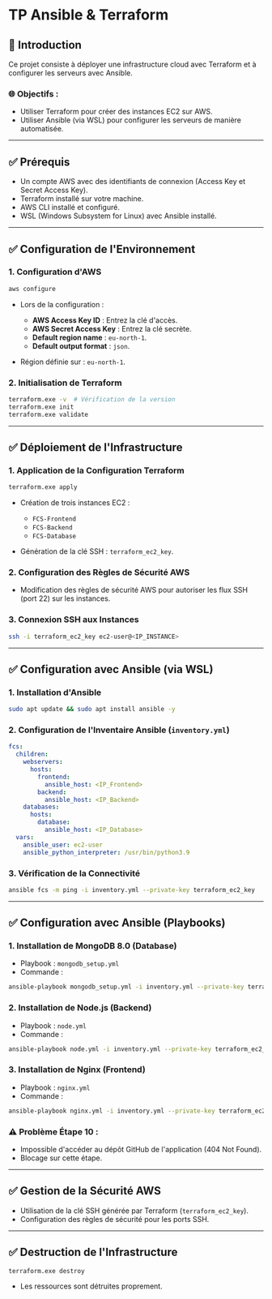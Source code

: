 # TP Ansible & Terraform

## 🚀 Introduction

Ce projet consiste à déployer une infrastructure cloud avec Terraform et à configurer les serveurs avec Ansible.

### 🌐 Objectifs :

* Utiliser Terraform pour créer des instances EC2 sur AWS.
* Utiliser Ansible (via WSL) pour configurer les serveurs de manière automatisée.

---

## ✅ Prérequis

* Un compte AWS avec des identifiants de connexion (Access Key et Secret Access Key).
* Terraform installé sur votre machine.
* AWS CLI installé et configuré.
* WSL (Windows Subsystem for Linux) avec Ansible installé.

---

## ✅ Configuration de l'Environnement

### 1. Configuration d'AWS

```bash
aws configure
```

* Lors de la configuration :

  * **AWS Access Key ID** : Entrez la clé d'accès.
  * **AWS Secret Access Key** : Entrez la clé secrète.
  * **Default region name** : `eu-north-1`.
  * **Default output format** : `json`.

* Région définie sur : `eu-north-1`.

### 2. Initialisation de Terraform

```bash
terraform.exe -v  # Vérification de la version
terraform.exe init
terraform.exe validate
```

---

## ✅ Déploiement de l'Infrastructure

### 1. Application de la Configuration Terraform

```bash
terraform.exe apply
```

* Création de trois instances EC2 :

  * `FCS-Frontend`
  * `FCS-Backend`
  * `FCS-Database`
* Génération de la clé SSH : `terraform_ec2_key`.

### 2. Configuration des Règles de Sécurité AWS

* Modification des règles de sécurité AWS pour autoriser les flux SSH (port 22) sur les instances.

### 3. Connexion SSH aux Instances

```bash
ssh -i terraform_ec2_key ec2-user@<IP_INSTANCE>
```

---

## ✅ Configuration avec Ansible (via WSL)

### 1. Installation d'Ansible

```bash
sudo apt update && sudo apt install ansible -y
```

### 2. Configuration de l'Inventaire Ansible (`inventory.yml`)

```yaml
fcs:
  children:
    webservers:
      hosts:
        frontend:
          ansible_host: <IP_Frontend>
        backend:
          ansible_host: <IP_Backend>
    databases:
      hosts:
        database:
          ansible_host: <IP_Database>
  vars:
    ansible_user: ec2-user
    ansible_python_interpreter: /usr/bin/python3.9
```

### 3. Vérification de la Connectivité

```bash
ansible fcs -m ping -i inventory.yml --private-key terraform_ec2_key
```

---

## ✅ Configuration avec Ansible (Playbooks)

### 1. Installation de MongoDB 8.0 (Database)

* Playbook : `mongodb_setup.yml`
* Commande :

```bash
ansible-playbook mongodb_setup.yml -i inventory.yml --private-key terraform_ec2_key
```

### 2. Installation de Node.js (Backend)

* Playbook : `node.yml`
* Commande :

```bash
ansible-playbook node.yml -i inventory.yml --private-key terraform_ec2_key
```

### 3. Installation de Nginx (Frontend)

* Playbook : `nginx.yml`
* Commande :

```bash
ansible-playbook nginx.yml -i inventory.yml --private-key terraform_ec2_key
```

### ⚠️ Problème Étape 10 :

* Impossible d'accéder au dépôt GitHub de l'application (404 Not Found).
* Blocage sur cette étape.

---

## ✅ Gestion de la Sécurité AWS

* Utilisation de la clé SSH générée par Terraform (`terraform_ec2_key`).
* Configuration des règles de sécurité pour les ports SSH.

---

## ✅ Destruction de l'Infrastructure

```bash
terraform.exe destroy
```

* Les ressources sont détruites proprement.

